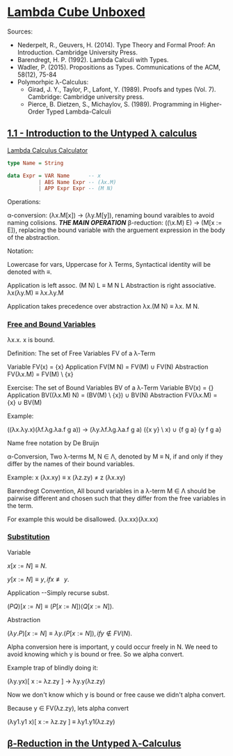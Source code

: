 # [Lambda Cube Unboxed](https://www.youtube.com/watch?v=UCzE15Hvs1E&list=PLNwzBl6BGLwOKBFVbvp-GFjAA_ESZ--q4&index=1)

Sources:

- Nederpelt, R., Geuvers, H. (2014). Type Theory and Formal Proof: An Introduction. Cambridge University Press.
- Barendregt, H. P. (1992). Lambda Calculi with Types.
- Wadler, P. (2015). Propositions as Types. Communications of the ACM, 58(12), 75-84
- Polymorhpic λ-Calculus:
  - Girad, J. Y., Taylor, P., Lafont, Y. (1989). Proofs and types (Vol. 7). Cambridge: Cambridge university press.
  - Pierce, B. Dietzen, S., Michaylov, S. (1989). Programming in Higher-Order Typed Lambda-Calculi

## [1.1 - Introduction to the Untyped λ calculus](https://www.youtube.com/watch?v=233A3bN0UBE&list=PLNwzBl6BGLwOKBFVbvp-GFjAA_ESZ--q4&index=2)

[Lambda Calculus Calculator](https://lambdacalc.io/)

```haskell
type Name = String

data Expr = VAR Name      -- x
          | ABS Name Expr -- (λx.M)
          | APP Expr Expr -- (M N)
```

Operations:

α-conversion: (λx.M[x]) -> (λy.M[y]), renaming bound varaibles to avoid naming colisions.
***THE MAIN OPERATION***
β-reduction: ((\x.M) E) -> (M[x := E]), replacing the bound variable with the arguement expression in the body of the abstraction.

Notation:

Lowercase for vars, Uppercase for λ  Terms, Syntactical identity will be denoted with ≡.

Application is left assoc. (M N) L ≡ M N L
Abstraction is right associative. λx(λy.M) ≡ λx.λy.M

Application takes precedence over abstraction λx.(M N) ≡ λx. M N.

### [Free and Bound Variables](https://youtu.be/233A3bN0UBE?list=PLNwzBl6BGLwOKBFVbvp-GFjAA_ESZ--q4&t=453)

λx.x. x is bound.

Definition: The set of Free Variables FV of a λ-Term

Variable    FV(x) = {x}
Application FV(M N) = FV(M) ∪ FV(N)
Abstraction FV(λx.M) = FV(M) \ {x}

Exercise: The set of Bound Variables BV of a λ-Term
Variable    BV(x) = {}
Application BV((λx.M) N) = (BV(M) \ {x}) ∪ BV(N)
Abstraction FV(λx.M) = {x} ∪ BV(M)

Example:

((λx.λy.x)(λf.λg.λa.f g a)) -> (λy.λf.λg.λa.f g a)
({x y} \ x) ∪ {f g a}
{y f g a}

Name free notation by De Bruijn

α-Conversion, Two λ-terms M, N ∈ Λ, denoted by M ≡ N, if and only if they differ by the names of their bound variables.

Example: x (λx.xy) ≡ x (λz.zy)
                   ≠ z (λx.xy)

Barendregt Convention, All bound variables in a λ-term M ∈ Λ should be pairwise different and chosen such that they differ from the free variables in the term.

For example this would be disallowed. (λx.xx)(λx.xx)

### [Substitution](https://youtu.be/233A3bN0UBE?list=PLNwzBl6BGLwOKBFVbvp-GFjAA_ESZ--q4&t=807)

Variable

$x[x := N] ≡ N.$

$y[x := N] ≡ y, if x \not\equiv y.$

Application --Simply recurse subst.

$(P Q)[x := N] ≡ (P[x := N])(Q[x := N]).$

Abstraction

$(λy.P)[x := N] ≡ λy. (P[x := N]), if y \not\in FV(N).$

Alpha conversion here is important, y could occur freely in N. We need to avoid knowing which y is bound or free. So we alpha convert.

Example trap of blindly doing it:

(λy.yx)[ x := λz.zy ] → λy.y(λz.zy)

Now we don't know which y is bound or free cause we didn't alpha convert.

Because y ∈ FV(λz.zy), lets alpha convert

(λy1.y1 x)[ x := λz.zy ] ≡ λy1.y1(λz.zy)

## [β-Reduction in the Untyped λ-Calculus](https://www.youtube.com/watch?v=R1dmeFEJyqI&list=PLNwzBl6BGLwOKBFVbvp-GFjAA_ESZ--q4&index=3)